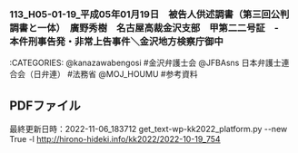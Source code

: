 ### 113_H05-01-19_平成05年01月19日　被告人供述調書（第三回公判調書と一体）　廣野秀樹　名古屋高裁金沢支部　甲第二二号証　-　本件刑事告発・非常上告事件＼金沢地方検察庁御中

:CATEGORIES: @kanazawabengosi #金沢弁護士会 @JFBAsns 日本弁護士連合会（日弁連） #法務省 @MOJ_HOUMU #参考資料

## PDFファイル



最終更新日時：2022-11-06_183712
get_text-wp-kk2022_platform.py --new True -l http://hirono-hideki.info/kk2022/2022-10-19_754

